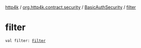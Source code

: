 [http4k](../../index.md) / [org.http4k.contract.security](../index.md) / [BasicAuthSecurity](index.md) / [filter](./filter.md)

# filter

`val filter: `[`Filter`](../../org.http4k.core/-filter/index.md)